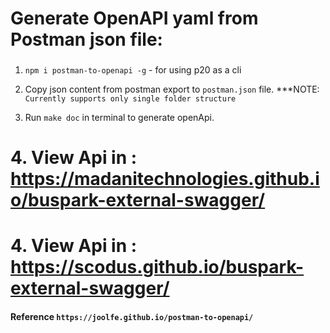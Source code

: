 # Generate OpenAPI yaml from Postman json file:

###

1. `npm i postman-to-openapi -g` - for using p20 as a cli

2. Copy json content from postman export to `postman.json` file. \*\*\*NOTE: `Currently supports only single folder structure`

3. Run `make doc` in terminal to generate openApi.

# 4. View Api in : https://madanitechnologies.github.io/buspark-external-swagger/

# 4. View Api in : https://scodus.github.io/buspark-external-swagger/

#### Reference `https://joolfe.github.io/postman-to-openapi/`
